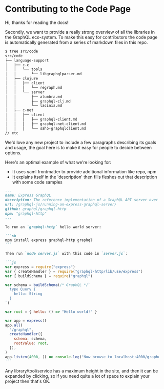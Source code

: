 # Contributing to the Code Page

Hi, thanks for reading the docs!

Secondly, we want to provide a really strong overview of all the libraries in the GraphQL eco-system. To make this
easy for contributors the code page is automatically generated from a series of markdown files in this repo.

```sh
$ tree src/code
src/code
├── language-support
│   ├── c-c
│   │   └── tools
│   │       └── libgraphqlparser.md
│   ├── clojure
│   │   ├── client
│   │   │   └── regraph.md
│   │   └── server
│   │       ├── alumbra.md
│   │       ├── graphql-clj.md
│   │       └── lacinia.md
│   ├── c-net
│   │   ├── client
│   │   │   ├── graphql-client.md
│   │   │   ├── graphql-net-client.md
│   │   │   └── sahb-graphqlclient.md
// etc
```

We'd love any new project to include a few paragraphs describing its goals and usage, the goal here is to make it easy for people to decide between options.

Here's an optimal example of what we're looking for:

- It uses yaml frontmatter to provide additional information like repo, npm
- It explains itself in the 'description' then fills fleshes out that description with some code samples

````md
---
name: Express GraphQL
description: The reference implementation of a GraphQL API server over an Express webserver. You can use this to run GraphQL in conjunction with a regular Express webserver, or as a standalone GraphQL server.
url: /graphql-js/running-an-express-graphql-server/
github: graphql/graphql-http
npm: "graphql-http"
---

To run an `graphql-http` hello world server:

```sh
npm install express graphql-http graphql
```

Then run `node server.js` with this code in `server.js`:

```js
var express = require("express")
var { createHandler } = require("graphql-http/lib/use/express")
var { buildSchema } = require("graphql")

var schema = buildSchema(/* GraphQL */`
  type Query {
    hello: String
  }
`)

var root = { hello: () => "Hello world!" }

var app = express()
app.all(
  "/graphql",
  createHandler({
    schema: schema,
    rootValue: root,
  }),
)
app.listen(4000, () => console.log("Now browse to localhost:4000/graphql"))
```
````

Any library/tool/service has a maximum height in the site, and then it can be expanded by clicking, so if you need quite a lot of space to explain your project then that's OK.

